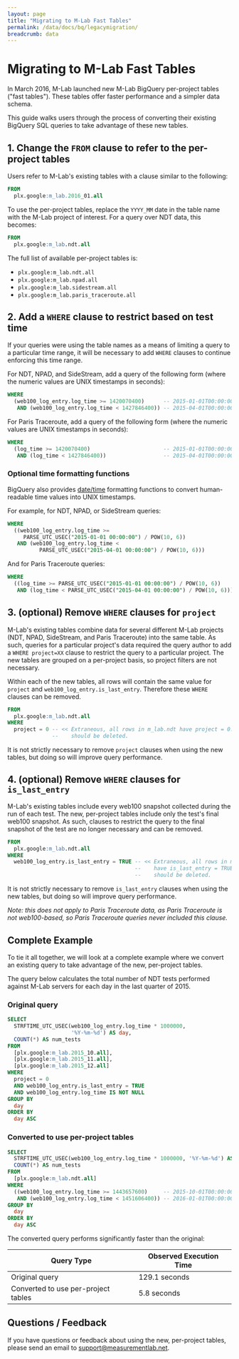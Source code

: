 ```yaml
---
layout: page
title: "Migrating to M-Lab Fast Tables"
permalink: /data/docs/bq/legacymigration/
breadcrumb: data
---
```


# Migrating to M-Lab Fast Tables

In March 2016, M-Lab launched new M-Lab BigQuery per-project tables ("fast tables"). These tables offer faster performance and a simpler data schema.

This guide walks users through the process of converting their existing BigQuery SQL queries to take advantage of these new tables.

## 1. Change the `FROM` clause to refer to the per-project tables

Users refer to M-Lab's existing tables with a clause similar to the following:

~~~sql
FROM
  plx.google:m_lab.2016_01.all
~~~

To use the per-project tables, replace the `YYYY_MM` date in the table name with the M-Lab project of interest. For a query over NDT data, this becomes:

~~~sql
FROM
  plx.google:m_lab.ndt.all
~~~

The full list of available per-project tables is:

* `plx.google:m_lab.ndt.all`
* `plx.google:m_lab.npad.all`
* `plx.google:m_lab.sidestream.all`
* `plx.google:m_lab.paris_traceroute.all`

## 2. Add a `WHERE` clause to restrict based on test time

If your queries were using the table names as a means of limiting a query to a particular time range, it will be necessary to add `WHERE` clauses to continue enforcing this time range.

For NDT, NPAD, and SideStream, add a query of the following form (where the numeric values are UNIX timestamps in seconds):

~~~sql
WHERE
  (web100_log_entry.log_time >= 1420070400)      -- 2015-01-01T00:00:00Z
   AND (web100_log_entry.log_time < 1427846400)) -- 2015-04-01T00:00:00Z
~~~

For Paris Traceroute, add a query of the following form (where the numeric
values are UNIX timestamps in seconds):

~~~sql
WHERE
  (log_time >= 1420070400)                       -- 2015-01-01T00:00:00Z
   AND (log_time < 1427846400))                  -- 2015-04-01T00:00:00Z
~~~

### Optional time formatting functions

BigQuery also provides [date/time](https://cloud.google.com/bigquery/query-reference?hl=en#datetimefunctions) formatting functions to convert human-readable time values into UNIX timestamps.

For example, for NDT, NPAD, or SideStream queries:

~~~sql
WHERE
  ((web100_log_entry.log_time >=
     PARSE_UTC_USEC("2015-01-01 00:00:00") / POW(10, 6))
   AND (web100_log_entry.log_time <
          PARSE_UTC_USEC("2015-04-01 00:00:00") / POW(10, 6)))
~~~

And for Paris Traceroute queries:

~~~sql
WHERE
  ((log_time >= PARSE_UTC_USEC("2015-01-01 00:00:00") / POW(10, 6))
   AND (log_time < PARSE_UTC_USEC("2015-04-01 00:00:00") / POW(10, 6)))
~~~

## 3. (optional) Remove `WHERE` clauses for `project`

M-Lab's existing tables combine data for several different M-Lab projects (NDT, NPAD, SideStream, and Paris Traceroute) into the same table. As such, queries for a particular project's data required the query author to add a `WHERE project=XX` clause to restrict the query to a particular project. The new tables are grouped on a per-project basis, so project filters are not necessary.

Within each of the new tables, all rows will contain the same value for `project` and `web100_log_entry.is_last_entry`. Therefore these `WHERE` clauses can be removed.

~~~sql
FROM
  plx.google:m_lab.ndt.all
WHERE
  project = 0 -- << Extraneous, all rows in m_lab.ndt have project = 0. Clause
              --    should be deleted.
~~~

It is not strictly necessary to remove `project` clauses when using the new tables, but doing so will improve query performance.

## 4. (optional) Remove `WHERE` clauses for `is_last_entry`

M-Lab's existing tables include every web100 snapshot collected during the run of each test. The new, per-project tables include only the test's final web100 snapshot. As such, clauses to restrict the query to the final snapshot of the test are no longer necessary and can be removed.

~~~sql
FROM
  plx.google:m_lab.ndt.all
WHERE
  web100_log_entry.is_last_entry = TRUE -- << Extraneous, all rows in m_lab.ndt
                                        --    have is_last_entry = TRUE. Clause
                                        --    should be deleted.
~~~

It is not strictly necessary to remove `is_last_entry` clauses when using the new tables, but doing so will improve query performance.

*Note: this does not apply to Paris Traceroute data, as Paris Traceroute is not web100-based, so Paris Traceroute queries never included this clause.*

## Complete Example

To tie it all together, we will look at a complete example where we convert an existing query to take advantage of the new, per-project tables.

The query below calculates the total number of NDT tests performed against M-Lab servers for each day in the last quarter of 2015.

### Original query

~~~sql
SELECT
  STRFTIME_UTC_USEC(web100_log_entry.log_time * 1000000,
                    '%Y-%m-%d') AS day,
  COUNT(*) AS num_tests
FROM
  [plx.google:m_lab.2015_10.all],
  [plx.google:m_lab.2015_11.all],
  [plx.google:m_lab.2015_12.all]
WHERE
  project = 0
  AND web100_log_entry.is_last_entry = TRUE
  AND web100_log_entry.log_time IS NOT NULL
GROUP BY
  day
ORDER BY
  day ASC
~~~

### Converted to use per-project tables

~~~sql
SELECT
  STRFTIME_UTC_USEC(web100_log_entry.log_time * 1000000, '%Y-%m-%d') AS day,
  COUNT(*) AS num_tests
FROM
  [plx.google:m_lab.ndt.all]
WHERE
  ((web100_log_entry.log_time >= 1443657600)     -- 2015-10-01T00:00:00Z
   AND (web100_log_entry.log_time < 1451606400)) -- 2016-01-01T00:00:00Z
GROUP BY
  day
ORDER BY
  day ASC
~~~

The converted query performs significantly faster than the original:

| Query Type                          | Observed Execution Time |
|-------------------------------------|-------------------------|
| Original query                      | 129.1 seconds           |
| Converted to use per-project tables | 5.8 seconds             |

## Questions / Feedback

If you have questions or feedback about using the new, per-project tables, please send an email to [support@measurementlab.net](mailto:support@measurementlab.net).
